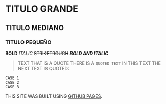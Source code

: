 # TITULO GRANDE
## TITULO MEDIANO
### TITULO PEQUEÑO
**BOLD**
*ITALIC*
~~STRIKETROUGH~~
***BOLD AND ITALIC***
> TEXT THAT IS A QUOTE
THERE IS A `QUOTED TEXT` IN THIS TEXT
THE NEXT TEXT IS QUOTED:
```
CASE 1
CASE 2
CASE 3
```
THIS SITE WAS BUILT USING [GITHUB PAGES](https://pages.github.com/).
